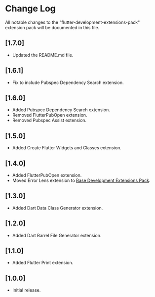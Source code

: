# Change Log

All notable changes to the "flutter-development-extensions-pack" extension pack will be documented in this file.

## [1.7.0]

- Updated the README.md file.

## [1.6.1]

- Fix to include Pubspec Dependency Search extension.

## [1.6.0]

- Added Pubspec Dependency Search extension.
- Removed FlutterPubOpen extension.
- Removed Pubspec Assist extension.

## [1.5.0]

- Added Create Flutter Widgets and Classes extension.

## [1.4.0]

- Added FlutterPubOpen extension.
- Moved Error Lens extension to [Base Development Extensions Pack](https://marketplace.visualstudio.com/items?itemName=ricardo-emerson.base-development-extensions-pack).

## [1.3.0]

- Added Dart Data Class Generator extension.

## [1.2.0]

- Added Dart Barrel File Generator extension.

## [1.1.0]

- Added Flutter Print extension.

## [1.0.0]

- Initial release.
